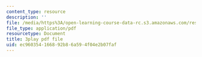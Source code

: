 ```yaml
---
content_type: resource
description: ''
file: /media/https%3A/open-learning-course-data-rc.s3.amazonaws.com/res-18-009-learn-differential-equations-up-close-with-gilbert-strang-and-cleve-moler-fall-2015/ec960354166892b86a594f04e2b07faf_Jy5XpZqy56U.pdf
file_type: application/pdf
resourcetype: Document
title: 3play pdf file
uid: ec960354-1668-92b8-6a59-4f04e2b07faf
---
```

